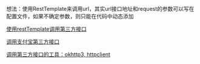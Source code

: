 想法：使用RestTemplate来调用url，其实url接口地址和request的参数可以写在配置文件，如果不确定参数，则只能在代码中动态添加

[使用restTemplate调用第三方接口](https://blog.csdn.net/qq_33471815/article/details/84791599)

[调用支付宝第三方接口](https://www.jb51.net/article/172207.htm)

[调用第三方接口的工具：okhttp3, httpclient](https://www.jianshu.com/p/78cf982ff63e)

